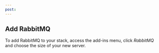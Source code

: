 ```yaml
---
post: 
---
```


## Add RabbitMQ
To add RabbitMQ to your stack, access the add-ins menu, click _RabbitMQ_ and choose the size of your new server.
